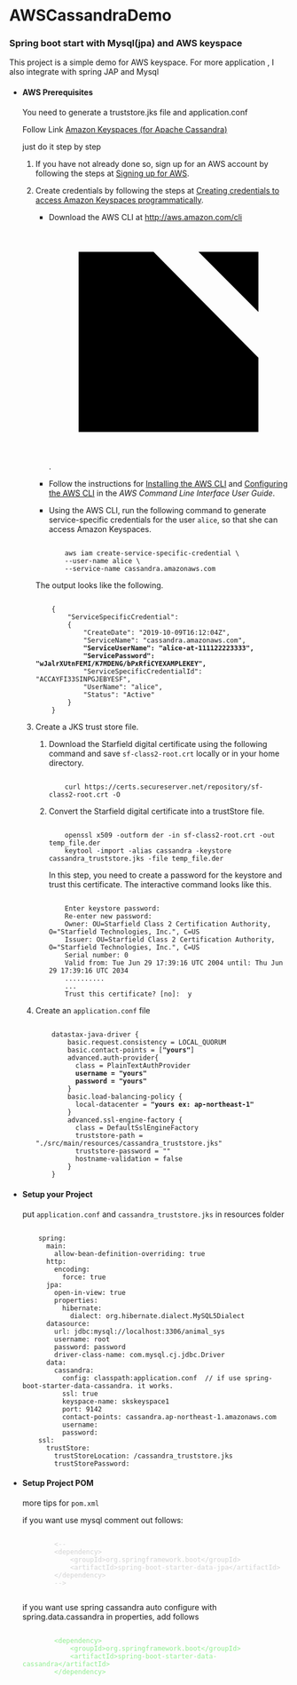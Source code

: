 <h1>AWSCassandraDemo</h1>
<h3>Spring boot start with Mysql(jpa) and AWS keyspace</h3>
<p>This project is a simple demo for AWS keyspace. For more application , I also integrate with spring JAP and
    Mysql </p>
<ul>
    <li>
        <h4>AWS Prerequisites</h4>
        <p>You need to generate a truststore.jks file and application.conf</p>
        <p>Follow Link <a href="https://docs.aws.amazon.com/keyspaces/latest/devguide/dsbulk-upload-prequs.html">Amazon
            Keyspaces (for Apache Cassandra)</a></p>
        <p>just do it step by step</p>
        <div class="procedure">
            <ol>
                <li>
                    <p>If you have not already done so, sign up for an AWS account by following the
                        steps at <a href="./accessing.html#SettingUp.MCS.SignUpForAWS">Signing up for AWS</a>.
                    </p>
                </li>
                <li>
                    <p>Create credentials by following the steps at <a href="./programmatic.credentials.html">Creating
                        credentials to access Amazon Keyspaces
                        programmatically</a>.
                    </p>
                    <div class="awsdocs-note">
                        <ul>
                            <li>
                                <p>Download the AWS CLI at <a href="https://aws.amazon.com/cli"
                                                              rel="noopener noreferrer" target="_blank"><span>http://aws.amazon.com/cli</span>
                                    <awsui-icon class="awsdocs-link-icon" name="external"><span
                                            class="awsui_icon_h11ix_31bp4_98 awsui_size-normal-mapped-height_h11ix_31bp4_151 awsui_size-normal_h11ix_31bp4_147"><svg
                                            xmlns="http://www.w3.org/2000/svg" viewBox="0 0 16 16" focusable="false"
                                            aria-hidden="true"><path class="stroke-linecap-square" d="M10 2h4v4"></path><path
                                            d="m6 10 8-8"></path><path class="stroke-linejoin-round"
                                                                       d="M14 9.048V14H2V2h5"></path></svg></span>
                                    </awsui-icon>
                                </a>.
                                </p>
                            </li>
                            <li>
                                <p>Follow the instructions for <a
                                        href="https://docs.aws.amazon.com/cli/latest/userguide/installing.html">Installing
                                    the AWS
                                    CLI</a> and <a
                                        href="https://docs.aws.amazon.com/cli/latest/userguide/cli-chap-getting-started.html">Configuring
                                    the AWS CLI</a> in the
                                    <em>AWS Command Line Interface User Guide</em>.</p>
                            </li>
                            <li>
                                <p>Using the AWS CLI, run the following command to generate
                                    service-specific credentials for the user <code class="code">alice</code>, so
                                    that she can access Amazon Keyspaces.
                                </p>
                                <pre class="programlisting"><code>
    aws iam create-service-specific-credential \
    --user-name alice \
    --service-name cassandra.amazonaws.com
</code></pre>
                            </li>
                        </ul>
                        <p>The output looks like the following.</p>
                        <pre><code class="nohighlight hljs">
    <span>{</span>
        "ServiceSpecificCredential":
        <span>{</span>
            "CreateDate": "2019-10-09T16:12:04Z",
            "ServiceName": "cassandra.amazonaws.com",
            <b>"ServiceUserName": "alice-at-111122223333",</b>
            <b>"ServicePassword": "wJalrXUtnFEMI/K7MDENG/bPxRfiCYEXAMPLEKEY",</b>
            "ServiceSpecificCredentialId": "ACCAYFI33SINPGJEBYESF",
            "UserName": "alice",
            "Status": "Active"
        <span>}</span>
    <span>}</span>
</code></pre>
                    </div>
                </li>
                <li>
                    <p>Create a JKS trust store file.</p>
                    <ol>
                        <li>
                            <p> Download the Starfield digital certificate using the following command and save
                                <code>sf-class2-root.crt</code> locally or in your home directory.
                            </p>
                            <pre class="programlisting"><code>
    curl https:<span class="hljs-regexp">//</span>certs.secureserver.net<span class="hljs-regexp">/repository/</span>sf-class2-root.crt -O
</code></pre>
                        </li>
                        <li>
                            <p>Convert the Starfield digital certificate into a trustStore file.</p>
                            <pre class="programlisting"><code class="hljs ceylon">
    openssl x509 -outform der -in sf-class2-root.crt -out temp_file.der
    keytool -import -alias cassandra -keystore cassandra_truststore.jks -file temp_file.der
</code></pre>
                            <p>
                                In this step, you need to create a password for the keystore and trust this
                                certificate. The interactive command looks like this.
                            </p>
                            <pre class="programlisting"><code copy="false">
    Enter keystore password:
    Re-enter new password:
    Owner: OU=Starfield Class 2 Certification Authority, O="Starfield Technologies, Inc.", C=US
    Issuer: OU=Starfield Class 2 Certification Authority, O="Starfield Technologies, Inc.", C=US
    Serial number: 0
    Valid from: Tue Jun 29 17:39:16 UTC 2004 until: Thu Jun 29 17:39:16 UTC 2034
    ..........
    ...
    Trust this certificate? [no]:  y
</code></pre>
                        </li>
                    </ol>
                </li>
                <li>
                    <p>Create an <code>application.conf</code> file</p>
                    <pre><code>
    datastax-java-driver {
        basic.request.consistency = LOCAL_QUORUM
        basic.contact-points = [<b>"yours"</b>]
        advanced.auth-provider{
          class = PlainTextAuthProvider
          <b>username = "yours"</b>
          <b>password = "yours"</b>
        }
        basic.load-balancing-policy {
          local-datacenter = <b>"yours ex: ap-northeast-1"</b>
        }
        advanced.ssl-engine-factory {
          class = DefaultSslEngineFactory
          truststore-path = "./src/main/resources/cassandra_truststore.jks"
          truststore-password = ""
          hostname-validation = false
        }
    }
</code></pre>
                </li>
            </ol>
        </div>
    </li>
    <li>
        <h4>Setup your Project</h4>
        <p>put <code>application.conf</code> and <code>cassandra_truststore.jks</code> in resources folder</p>
        <pre><code>
    spring:
      main:
        allow-bean-definition-overriding: true
      http:
        encoding:
          force: true
      jpa:
        open-in-view: true
        properties:
          hibernate:
            dialect: org.hibernate.dialect.MySQL5Dialect
      datasource:
        url: jdbc:mysql://localhost:3306/animal_sys
        username: root
        password: password
        driver-class-name: com.mysql.cj.jdbc.Driver
      data:
        cassandra:
          config: classpath:application.conf  // if use spring-boot-starter-data-cassandra. it works.
          ssl: true
          keyspace-name: skskeyspace1
          port: 9142
          contact-points: cassandra.ap-northeast-1.amazonaws.com
          username:
          password:
    ssl:
      trustStore:
        trustStoreLocation: /cassandra_truststore.jks
        trustStorePassword:
</code></pre>
    </li>
    <li>
        <h4>Setup Project POM</h4>
        <p>more tips for <code>pom.xml</code></p>
        <p>if you want use mysql comment out follows:</p>
        <pre><code><span style="color:lightgrey">
        <span><--</span>
        <span><</span>dependency<span>></span>
            <span><</span>groupId<span>></span>org.springframework.boot<span><</span>/groupId<span>></span>
            <span><</span>artifactId<span>></span>spring-boot-starter-data-jpa<span><</span>/artifactId<span>></span>
        <span><</span>/dependency<span>></span>
        <span>--></span>
    </span>
</code></pre>
        <p>if you want use spring cassandra auto configure with spring.data.cassandra in properties, add follows</p>
        <pre><code><span style="color:lightgreen">
        <span><</span>dependency<span>></span>
            <span><</span>groupId<span>></span>org.springframework.boot<span><</span>/groupId<span>></span>
            <span><</span>artifactId<span>></span>spring-boot-starter-data-cassandra<span><</span>/artifactId<span>></span>
        <span><</span>/dependency<span>></span>
    </span>
</code></pre>
    </li>
</ul>
